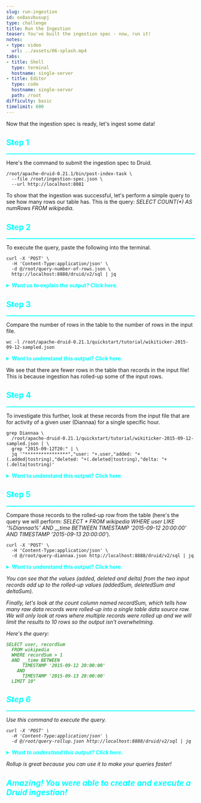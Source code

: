 ```yaml
---
slug: run-ingestion
id: ox8asvbusupj
type: challenge
title: Run the Ingestion
teaser: You've built the ingestion spec - now, run it!
notes:
- type: video
  url: ../assets/06-splash.mp4
tabs:
- title: Shell
  type: terminal
  hostname: single-server
- title: Editor
  type: code
  hostname: single-server
  path: /root
difficulty: basic
timelimit: 600
---
```

Now that the ingestion spec is ready, let's ingest some data!

<h2 style="color:cyan">Step 1</h2><hr style="color:cyan;background-color:cyan;height:2px">

Here's the command to submit the ingestion spec to Druid.

```
/root/apache-druid-0.21.1/bin/post-index-task \
  --file /root/ingestion-spec.json \
  --url http://localhost:8081
```

To show that the ingestion was successful, let's perform a simple query to see how many rows our table has.
This is the query: <i>SELECT COUNT(*) AS numRows FROM wikipedia</i>.

<h2 style="color:cyan">Step 2</h2><hr style="color:cyan;background-color:cyan;height:2px">

To execute the query, paste the following into the terminal.

```
curl -X 'POST' \
  -H 'Content-Type:application/json' \
  -d @/root/query-number-of-rows.json \
  http://localhost:8888/druid/v2/sql | jq
```

<details>
  <summary style="color:cyan"><b>Want us to explain the output? Click here.</b></summary>
<hr style="background-color:cyan">
The format of the results from the query are a JSON record with a single field: <i>numRows</i>.
This field tells you how many total rows are in the wikipedia table.
<hr style="background-color:cyan">
</details>

<h2 style="color:cyan">Step 3</h2><hr style="color:cyan;background-color:cyan;height:2px">

Compare the number of rows in the table to the number of rows in the input file.

```
wc -l /root/apache-druid-0.21.1/quickstart/tutorial/wikiticker-2015-09-12-sampled.json
```

<details>
  <summary style="color:cyan"><b>Want to understand this output? Click here.</b></summary>
<hr style="background-color:cyan">
The <i>wc -l</i> command counts the number of lines in the raw data input file we ingested.
So, the output shows how many lines (or records) we ingested, followed by the name of the file.
<hr style="background-color:cyan">
</details>


We see that there are fewer rows in the table than records in the input file!
This is because ingestion has rolled-up some of the input rows.

<h2 style="color:cyan">Step 4</h2><hr style="color:cyan;background-color:cyan;height:2px">

To investigate this further, look at these records from the input file that are for activity of a given user (Diannaa) for a single specific hour.

```
grep Diannaa \
  /root/apache-druid-0.21.1/quickstart/tutorial/wikiticker-2015-09-12-sampled.json | \
  grep "2015-09-12T20:" | \
  jq '"****************","user: "+.user,"added: "+(.added|tostring),"deleted: "+(.deleted|tostring),"delta: "+(.delta|tostring)'
```

<details>
  <summary style="color:cyan"><b>Want to understand this output? Click here.</b></summary>
<hr style="background-color:cyan">
The <i>grep</i> command searches the raw data input file lines containing <i>Diannaa</i>.
Then, we pipe the output from that command into a second <i>grep</i> command that searches for records with a specific timestamp.
The <i>jq</i> command formats the output from the previous command so it's easy to read.
<br><br>
What you end up with is two JSON records where the <i>user</i> is <i>Diannaa</i> and the time is <i>2015-09-12T20</i>.
The records show the user who changed Wikipedia and the number of lines they, added, deleted and total number of lines changed.
<hr style="background-color:cyan">
</details>

<h2 style="color:cyan">Step 5</h2><hr style="color:cyan;background-color:cyan;height:2px">

Compare those records to the rolled-up row from the table
(here's the query we will perform: <i>SELECT * FROM wikipedia WHERE user LIKE '%Diannaa%' AND __time BETWEEN TIMESTAMP '2015-09-12 20:00:00' AND TIMESTAMP '2015-09-13 20:00:00'</i>).

```
curl -X 'POST' \
  -H 'Content-Type:application/json' \
  -d @/root/query-diannaa.json http://localhost:8888/druid/v2/sql | jq
```

<details>
  <summary style="color:cyan"><b>Want to understand this output? Click here.</b></summary>
<hr style="background-color:cyan">
The <i>curl<i> command issues a query to the Druid <i>wikipedia</i> table.
What you see is one JSON record that is the result of the query.
This is interesting, because we ingested two records, but we only have one in the table.
But if you inspect the one record, you see that its values are a rollup of the two raw records.
<br><br>
Note that the record contains the same user field, and the aggregated added, deleted and delta fields, as well as a record sum field, which tells how many records were rolled up into this row.
<hr style="background-color:cyan">
</details>


You can see that the values (_added_, _deleted_ and _delta_) from the two input records add up to the rolled-up values (_addedSum_, _deletedSum_ and _deltaSum_).


Finally, let's look at the _count_ column named _recordSum_, which tells how many raw data records were rolled-up into a single table data source row.
We will only look at rows where multiple records were rolled up and we will limit the results to 10 rows so the output isn't overwhelming.

Here's the query:

<pre><code style="color:green">SELECT user, recordSum
  FROM wikipedia
  WHERE recordSum > 1
  AND __time BETWEEN
      TIMESTAMP '2015-09-12 20:00:00'
    AND
      TIMESTAMP '2015-09-13 20:00:00'
  LIMIT 10"
</code></pre>

<h2 style="color:cyan">Step 6</h2><hr style="color:cyan;background-color:cyan;height:2px">

Use this command to execute the query.

```
curl -X 'POST' \
  -H 'Content-Type:application/json' \
  -d @/root/query-rollup.json http://localhost:8888/druid/v2/sql | jq
```

<details>
  <summary style="color:cyan"><b>Want to understand this output? Click here.</b></summary>
<hr style="background-color:cyan">
The output is an array of JSON records.
Each record contains a <i>user</i> attribute, and a <i>recordSum</i> attribute.
The <i>recordSum</i> tells how many raw data records were rolled up into the row.
<hr style="background-color:cyan">
</details>

Rollup is great because you can use it to make your queries faster!

<h2 style="color:cyan">Amazing! You were able to create and execute a Druid ingestion!</h2>

